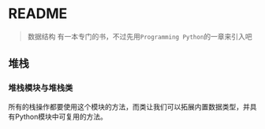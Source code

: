 # README

> 数据结构
> 有一本专门的书，不过先用`Programming Python`的一章来引入吧

## 堆栈

### 堆栈模块与堆栈类

所有的栈操作都要使用这个模块的方法，而类让我们可以拓展内置数据类型，并具有Python模块中可复用的方法。

